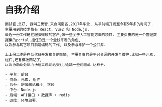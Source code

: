 # 自我介绍

    面试官,您好, 我叫王勇智,来自河南省,2017年毕业, 从事前端开发至今有5年多的时间了.
    主要用到的技术栈有 React, Vue2 和 Node.js.
    最近一份工作是在服务微软的客户,做一些关于人工智能方面的项目. 主要负责的是一个管理数据集的portal,担任的是一个全栈开发的角色,
    以及参与其它项目前端编码的工作, 以及参与维护一个公共库.

    上上份工作是在低代码开发相关的事情, 主要负责的是平台资源的开发与维护,比如一些元素,组件,还有模板网站了,
    以及协助业务部门快速实现网站交付,追踪一些问题单 这样子.

    - 平台: 前台
    - 资源: 元素. 组件
    - 后台: 配置网站模块, 字段
    - 中台: Node.js
    - 后端: API接口 + 数据库 + redis
    - 运维: 环境部署.
